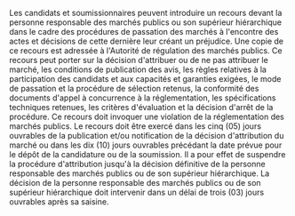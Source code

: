 
Les candidats et soumissionnaires peuvent introduire un recours devant
la personne responsable des marchés publics ou son supérieur
hiérarchique dans le cadre des procédures de passation des marchés à
l'encontre des actes et décisions de cette dernière leur créant un
préjudice.
Une copie de ce recours est adressée à l'Autorité de régulation des
marchés publics.
Ce recours peut porter sur la décision d'attribuer ou de ne pas
attribuer le marché, les conditions de publication des avis, les règles
relatives à la participation des candidats et aux capacités et garanties
exigées, le mode de passation et la procédure de sélection retenus, la
conformité des documents d'appel à concurrence à la réglementation, les
spécifications techniques retenues, les critères d'évaluation et la
décision d'arrêt de la procédure.
Ce recours doit invoquer une violation de la réglementation des marchés
publics.
Le recours doit être exercé dans les cinq (05) jours ouvrables de la
publication et/ou notification de la décision d'attribution du marché
ou dans les dix (10) jours ouvrables précédant la date prévue pour le
dépôt de la candidature ou de la soumission. Il a pour effet de
suspendre la procédure d'attribution jusqu'à la décision définitive de
la personne responsable des marchés publics ou de son supérieur
hiérarchique.
La décision de la personne responsable des marchés publics ou de son
supérieur hiérarchique doit intervenir dans un délai de trois (03) jours
ouvrables après sa saisine.